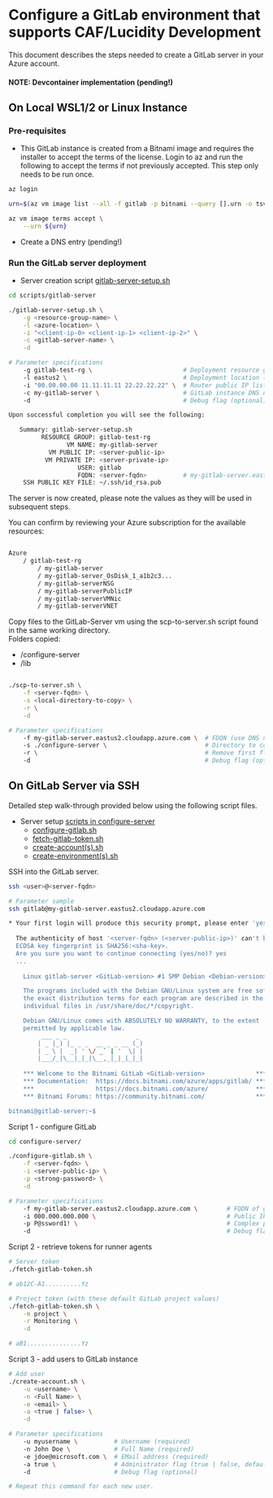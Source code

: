 # Configure a GitLab environment that supports CAF/Lucidity Development

This document describes the steps needed to create a GitLab server in your Azure account.

#### NOTE: Devcontainer implementation (pending!)

## On Local WSL1/2 or Linux Instance

### Pre-requisites

- This GitLab instance is created from a Bitnami image and requires the installer to accept the terms of the license. Login to az and run the following to accept the terms if not previously accepted. This step only needs to be run once.

```bash
az login

urn=$(az vm image list --all -f gitlab -p bitnami --query [].urn -o tsv)

az vm image terms accept \
    --urn ${urn}
```

- Create a DNS entry (pending!)

### Run the GitLab server deployment

- Server creation script [gitlab-server-setup.sh](./gitlab-server-setup.sh)

```bash
cd scripts/gitlab-server

./gitlab-server-setup.sh \
    -g <resource-group-name> \
    -l <azure-location> \
    -i "<client-ip-0> <client-ip-1> <client-ip-2>" \
    -c <gitlab-server-name> \
    -d

# Parameter specifications
    -g gitlab-test-rg \                         # Deployment resource group name (required)
    -l eastus2 \                                # Deployment location (required) (required)
    -i "00.00.00.00 11.11.11.11 22.22.22.22" \  # Router public IP list for inbound access to instance (required)
    -c my-gitlab-server \                       # GitLab instance DNS name label (required)
    -d                                          # Debug flag (optional)

Upon successful completion you will see the following:

   Summary: gitlab-server-setup.sh
         RESOURCE GROUP: gitlab-test-rg
                VM NAME: my-gitlab-server
           VM PUBLIC IP: <server-public-ip>
          VM PRIVATE IP: <server-private-ip>
                   USER: gitlab
                   FQDN: <server-fqdn>          # my-gitlab-server.eastus2.cloudapp.azure.com
    SSH PUBLIC KEY FILE: ~/.ssh/id_rsa.pub

```

The server is now created, please note the values as they will be used in subsequent steps.    

You can confirm by reviewing your Azure subscription for the available resources:

```bash

Azure
    / gitlab-test-rg
        / my-gitlab-server
        / my-gitlab-server_OsDisk_1_a1b2c3...
        / my-gitlab-serverNSG
        / my-gitlab-serverPublicIP
        / my-gitlab-serverVMNic
        / my-gitlab-serverVNET
```

Copy files to the GitLab-Server vm using the scp-to-server.sh script found in the same working directory.   
Folders copied:
 - /configure-server
 - /lib   

```bash

./scp-to-server.sh \
    -f <server-fqdn> \
    -s <local-directory-to-copy> \
    -r \
    -d  

# Parameter specifications
    -f my-gitlab-server.eastus2.cloudapp.azure.com \  # FDQN (use DNS name label and location specified above, required)
    -s ./configure-server \                           # Directory to copy (required)
    -r \                                              # Remove first flag (optional) 
    -d                                                # Debug flag (optional)
```

## On GitLab Server via SSH

Detailed step walk-through provided below using the following script files.

- Server setup [scripts in configure-server](./configure-server)
  - [configure-gitlab.sh](./configure-server/configure-gitlab.sh)
  - [fetch-gitlab-token.sh](./configure-server/fetch-gitlab-token.sh)
  - [create-account(s).sh](./configure-server/create-account.sh)
  - [create-environment(s).sh](./configure-server/create-environment.sh)

SSH into the GitLab server.

```bash
ssh <user>@<server-fqdn>

# Parameter sample
ssh gitlab@my-gitlab-server.eastus2.cloudapp.azure.com

* Your first login will produce this security prompt, please enter 'yes' to continue: 
  
  The authenticity of host '<server-fqdn> (<server-public-ip>)' can't be established.   
  ECDSA key fingerprint is SHA256:<sha-key>.   
  Are you sure you want to continue connecting (yes/no)? yes
  ...
    
    Linux gitlab-server <GitLab-version> #1 SMP Debian <Debian-version>

    The programs included with the Debian GNU/Linux system are free software;
    the exact distribution terms for each program are described in the
    individual files in /usr/share/doc/*/copyright.

    Debian GNU/Linux comes with ABSOLUTELY NO WARRANTY, to the extent   
    permitted by applicable law.   
         ___ _ _                   _
        | _ |_) |_ _ _  __ _ _ __ (_)
        | _ \ |  _| ' \/ _` | '  \| |
        |___/_|\__|_|_|\__,_|_|_|_|_|
    
    *** Welcome to the Bitnami GitLab <GitLab-version>              ***
    *** Documentation:  https://docs.bitnami.com/azure/apps/gitlab/ ***
    ***                 https://docs.bitnami.com/azure/             ***
    *** Bitnami Forums: https://community.bitnami.com/              ***

bitnami@gitlab-server:~$ 
```

Script 1 - configure GitLab

```bash
cd configure-server/

./configure-gitlab.sh \
    -f <server-fqdn> \
    -i <server-public-ip> \
    -p <strong-password> \
    -d

# Parameter specifications
    -f my-gitlab-server.eastus2.cloudapp.azure.com \        # FQDN of gitlab-server (required)
    -i 000.000.000.000 \                                    # Public IP of gitlab-server (from Azure, required)
    -p P@ssword1! \                                         # Complex password for root admin (required)
    -d                                                      # Debug flag (optional)
```

Script 2 - retrieve tokens for runner agents

```bash
# Server token
./fetch-gitlab-token.sh

# ab12C-A1..........Yz

# Project token (with these default GitLab project values)
./fetch-gitlab-token.sh \
    -m project \
    -r Monitoring \
    -d

# aB1...............Yz
```

Script 3 - add users to GitLab instance

```bash
# Add user
./create-account.sh \
    -u <username> \
    -n <Full Name> \
    -e <email> \
    -a <true | false> \
    -d

# Parameter specifications
    -u myusername \          # Username (required)
    -n John Doe \            # Full Name (required)
    -e jdoe@microsoft.com \  # EMail address (required)
    -a true \                # Administrator flag (true | false, default false)
    -d                       # Debug flag (optional)

# Repeat this command for each new user.
```
